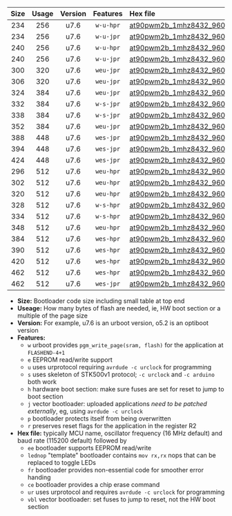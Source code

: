 |Size|Usage|Version|Features|Hex file|
|:-:|:-:|:-:|:-:|:--|
|234|256|u7.6|`w-u-hpr`|[at90pwm2b_1mhz8432_9600bps_ur.hex](https://raw.githubusercontent.com/stefanrueger/urboot/main/at90pwm2b_1mhz8432_9600bps_ur.hex)|
|234|256|u7.6|`w-u-jpr`|[at90pwm2b_1mhz8432_9600bps_ur_vbl.hex](https://raw.githubusercontent.com/stefanrueger/urboot/main/at90pwm2b_1mhz8432_9600bps_ur_vbl.hex)|
|240|256|u7.6|`w-u-hpr`|[at90pwm2b_1mhz8432_9600bps_lednop_ur.hex](https://raw.githubusercontent.com/stefanrueger/urboot/main/at90pwm2b_1mhz8432_9600bps_lednop_ur.hex)|
|240|256|u7.6|`w-u-jpr`|[at90pwm2b_1mhz8432_9600bps_lednop_ur_vbl.hex](https://raw.githubusercontent.com/stefanrueger/urboot/main/at90pwm2b_1mhz8432_9600bps_lednop_ur_vbl.hex)|
|300|320|u7.6|`weu-jpr`|[at90pwm2b_1mhz8432_9600bps_ee_ur_vbl.hex](https://raw.githubusercontent.com/stefanrueger/urboot/main/at90pwm2b_1mhz8432_9600bps_ee_ur_vbl.hex)|
|306|320|u7.6|`weu-jpr`|[at90pwm2b_1mhz8432_9600bps_ee_lednop_ur_vbl.hex](https://raw.githubusercontent.com/stefanrueger/urboot/main/at90pwm2b_1mhz8432_9600bps_ee_lednop_ur_vbl.hex)|
|324|384|u7.6|`weu-jpr`|[at90pwm2b_1mhz8432_9600bps_ee_lednop_fr_ur_vbl.hex](https://raw.githubusercontent.com/stefanrueger/urboot/main/at90pwm2b_1mhz8432_9600bps_ee_lednop_fr_ur_vbl.hex)|
|332|384|u7.6|`w-s-jpr`|[at90pwm2b_1mhz8432_9600bps_vbl.hex](https://raw.githubusercontent.com/stefanrueger/urboot/main/at90pwm2b_1mhz8432_9600bps_vbl.hex)|
|338|384|u7.6|`w-s-jpr`|[at90pwm2b_1mhz8432_9600bps_lednop_vbl.hex](https://raw.githubusercontent.com/stefanrueger/urboot/main/at90pwm2b_1mhz8432_9600bps_lednop_vbl.hex)|
|352|384|u7.6|`weu-jpr`|[at90pwm2b_1mhz8432_9600bps_ee_lednop_fr_ce_ur_vbl.hex](https://raw.githubusercontent.com/stefanrueger/urboot/main/at90pwm2b_1mhz8432_9600bps_ee_lednop_fr_ce_ur_vbl.hex)|
|388|448|u7.6|`wes-jpr`|[at90pwm2b_1mhz8432_9600bps_ee_vbl.hex](https://raw.githubusercontent.com/stefanrueger/urboot/main/at90pwm2b_1mhz8432_9600bps_ee_vbl.hex)|
|394|448|u7.6|`wes-jpr`|[at90pwm2b_1mhz8432_9600bps_ee_lednop_vbl.hex](https://raw.githubusercontent.com/stefanrueger/urboot/main/at90pwm2b_1mhz8432_9600bps_ee_lednop_vbl.hex)|
|424|448|u7.6|`wes-jpr`|[at90pwm2b_1mhz8432_9600bps_ee_lednop_fr_vbl.hex](https://raw.githubusercontent.com/stefanrueger/urboot/main/at90pwm2b_1mhz8432_9600bps_ee_lednop_fr_vbl.hex)|
|296|512|u7.6|`weu-hpr`|[at90pwm2b_1mhz8432_9600bps_ee_ur.hex](https://raw.githubusercontent.com/stefanrueger/urboot/main/at90pwm2b_1mhz8432_9600bps_ee_ur.hex)|
|302|512|u7.6|`weu-hpr`|[at90pwm2b_1mhz8432_9600bps_ee_lednop_ur.hex](https://raw.githubusercontent.com/stefanrueger/urboot/main/at90pwm2b_1mhz8432_9600bps_ee_lednop_ur.hex)|
|320|512|u7.6|`weu-hpr`|[at90pwm2b_1mhz8432_9600bps_ee_lednop_fr_ur.hex](https://raw.githubusercontent.com/stefanrueger/urboot/main/at90pwm2b_1mhz8432_9600bps_ee_lednop_fr_ur.hex)|
|328|512|u7.6|`w-s-hpr`|[at90pwm2b_1mhz8432_9600bps.hex](https://raw.githubusercontent.com/stefanrueger/urboot/main/at90pwm2b_1mhz8432_9600bps.hex)|
|334|512|u7.6|`w-s-hpr`|[at90pwm2b_1mhz8432_9600bps_lednop.hex](https://raw.githubusercontent.com/stefanrueger/urboot/main/at90pwm2b_1mhz8432_9600bps_lednop.hex)|
|348|512|u7.6|`weu-hpr`|[at90pwm2b_1mhz8432_9600bps_ee_lednop_fr_ce_ur.hex](https://raw.githubusercontent.com/stefanrueger/urboot/main/at90pwm2b_1mhz8432_9600bps_ee_lednop_fr_ce_ur.hex)|
|384|512|u7.6|`wes-hpr`|[at90pwm2b_1mhz8432_9600bps_ee.hex](https://raw.githubusercontent.com/stefanrueger/urboot/main/at90pwm2b_1mhz8432_9600bps_ee.hex)|
|390|512|u7.6|`wes-hpr`|[at90pwm2b_1mhz8432_9600bps_ee_lednop.hex](https://raw.githubusercontent.com/stefanrueger/urboot/main/at90pwm2b_1mhz8432_9600bps_ee_lednop.hex)|
|420|512|u7.6|`wes-hpr`|[at90pwm2b_1mhz8432_9600bps_ee_lednop_fr.hex](https://raw.githubusercontent.com/stefanrueger/urboot/main/at90pwm2b_1mhz8432_9600bps_ee_lednop_fr.hex)|
|462|512|u7.6|`wes-hpr`|[at90pwm2b_1mhz8432_9600bps_ee_lednop_fr_ce.hex](https://raw.githubusercontent.com/stefanrueger/urboot/main/at90pwm2b_1mhz8432_9600bps_ee_lednop_fr_ce.hex)|
|462|512|u7.6|`wes-jpr`|[at90pwm2b_1mhz8432_9600bps_ee_lednop_fr_ce_vbl.hex](https://raw.githubusercontent.com/stefanrueger/urboot/main/at90pwm2b_1mhz8432_9600bps_ee_lednop_fr_ce_vbl.hex)|

- **Size:** Bootloader code size including small table at top end
- **Useage:** How many bytes of flash are needed, ie, HW boot section or a multiple of the page size
- **Version:** For example, u7.6 is an urboot version, o5.2 is an optiboot version
- **Features:**
  + `w` urboot provides `pgm_write_page(sram, flash)` for the application at `FLASHEND-4+1`
  + `e` EEPROM read/write support
  + `u` uses urprotocol requiring `avrdude -c urclock` for programming
  + `s` uses skeleton of STK500v1 protocol; `-c urclock` and `-c arduino` both work
  + `h` hardware boot section: make sure fuses are set for reset to jump to boot section
  + `j` vector bootloader: uploaded applications *need to be patched externally*, eg, using `avrdude -c urclock`
  + `p` bootloader protects itself from being overwritten
  + `r` preserves reset flags for the application in the register R2
- **Hex file:** typically MCU name, oscillator frequency (16 MHz default) and baud rate (115200 default) followed by
  + `ee` bootloader supports EEPROM read/write
  + `lednop` "template" bootloader contains `mov rx,rx` nops that can be replaced to toggle LEDs
  + `fr` bootloader provides non-essential code for smoother error handing
  + `ce` bootloader provides a chip erase command
  + `ur` uses urprotocol and requires `avrdude -c urclock` for programming
  + `vbl` vector bootloader: set fuses to jump to reset, not the HW boot section
